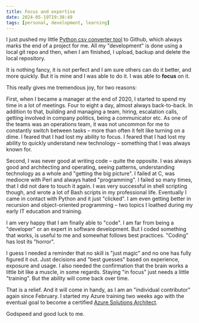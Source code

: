 ```yaml
---
title: Focus and expertise
date: 2024-05-19T19:38:49
tags: [personal, development, learning]
---
```


I just pushed my little [Python csv converter tool](https://github.com/jbfriedrich/dkb2ynab) to Github, which always marks the end of a project for me. All my "development" is done using a local git repo and then, when I am finished, I upload, backup and delete the local repository.

It is nothing fancy, it is not perfect and I am sure others can do it better, and more quickly. But it is mine and I was able to do it. I was able to **focus** on it.

This really gives me tremendous joy, for two reasons:

First, when I became a manager at the end of 2020, I started to spend my time in a lot of meetings. Four to eight a day, almost always back-to-back. In addition to that, building and managing a team, hiring, escalation calls, getting involved in company politics, being a communicator etc. As one of the teams was an operations team, it was not uncommon for me to constantly switch between tasks – more than often it felt like turning on a dime. I feared that I had lost my ability to focus. I feared that I had lost my ability to quickly understand new technology – something that I was always known for. 

Second, I was never good at writing code – quite the opposite. I was always good and architecting and operating, seeing patterns, understanding technology as a whole and "getting the big picture". I failed at C, was mediocre with Perl and always hated "programming". I failed so many times, that I did not dare to touch it again. I was very successful in shell scripting though, and wrote a lot of Bash scripts in my professional life. Eventually I came in contact with Python and it just "clicked". I am even getting better in recursion and object-oriented programming – two topics I loathed during my early IT education and training.

I am very happy that I am finally able to "code". I am far from being a "developer" or an expert in software development. But I coded something that works, is useful to me and somewhat follows best practices. "Coding" has lost its "horror".

I guess I needed a reminder that no skill is "just magic" and no one has fully figured it out. Just decisions and "best guesses" based on experience, exposure and usage. I also needed the confirmation that the brain works a little bit like a muscle, in some regards. Staying "in focus" just needs a little "training". But the ability will come back over time.

That is a relief. And it will come in handy, as I am an "individual contributor" again since February. I started my Azure training two weeks ago with the eventual goal to become a certified [Azure Solutions Architect](https://learn.microsoft.com/en-us/credentials/certifications/azure-solutions-architect/).

Godspeed and good luck to me.

